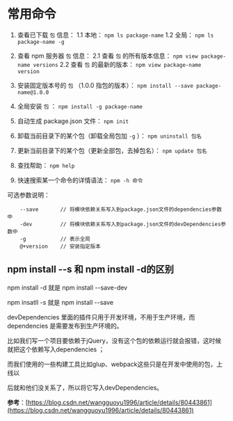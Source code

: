 # 常用命令

1. 查看已下载 `包` 信息：
    1.1 本地： `npm ls package-name`
    1.2 全局： `npm ls package-name -g`

2. 查看 npm 服务器 `包` 信息：
    2.1 查看 `包` 的所有版本信息： `npm view package-name versions`
    2.2 查看 `包` 的最新的版本： `npm view package-name  version`

3. 安装固定版本号的 `包` （1.0.0 指包的版本）： `npm install --save package-name@1.0.0`

4. 全局安装 `包` ： `npm install -g package-name`

5. 自动生成 package.json 文件： `npm init`

6. 卸载当前目录下的某个包（卸载全局包加 `-g` ）： `npm uninstall 包名`

7. 更新当前目录下的某个包（更新全部包，去掉包名）： `npm update 包名`

8. 查找帮助： `npm help`

9. 快速搜索某一个命令的详情语法： `npm -h 命令`

可选参数说明：

```none
    --save       // 将模块依赖关系写入到package.json文件的dependencies参数中
    -dev         // 将模块依赖关系写入到package.json文件的devDependencies参数中
    -g           // 表示全局
    @+version    // 安装指定版本
```

## npm install --s 和 npm install -d的区别

npm install -d 就是 npm install --save-dev

npm insatll -s 就是 npm install --save

devDependencies  里面的插件只用于开发环境，不用于生产环境，而 dependencies  是需要发布到生产环境的。

比如我们写一个项目要依赖于jQuery，没有这个包的依赖运行就会报错，这时候就把这个依赖写入dependencies ；

而我们使用的一些构建工具比如glup、webpack这些只是在开发中使用的包，上线以

后就和他们没关系了，所以将它写入devDependencies。

**参考**：[https://blog.csdn.net/wangguoyu1996/article/details/80443861](https://blog.csdn.net/wangguoyu1996/article/details/80443861)